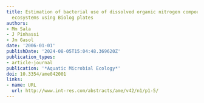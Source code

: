 ```yaml
---
title: Estimation of bacterial use of dissolved organic nitrogen compounds in aquatic
  ecosystems using Biolog plates
authors:
- Mm Sala
- J Pinhassi
- Jm Gasol
date: '2006-01-01'
publishDate: '2024-08-05T15:04:48.369620Z'
publication_types:
- article-journal
publication: '*Aquatic Microbial Ecology*'
doi: 10.3354/ame042001
links:
- name: URL
  url: http://www.int-res.com/abstracts/ame/v42/n1/p1-5/
---
```

